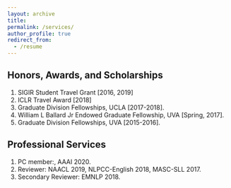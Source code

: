 ```yaml
---
layout: archive
title:
permalink: /services/
author_profile: true
redirect_from:
  - /resume
---
```


<h2>Honors, Awards, and Scholarships</h2>
<ol>
	<li> SIGIR Student Travel Grant [2016, 2019] </li>
	<li> ICLR Travel Award [2018] </li>
	<li> Graduate Division Fellowships, UCLA [2017-2018]. </li>
	<li> William L Ballard Jr Endowed Graduate Fellowship, UVA [Spring, 2017]. </li>
	<li> Graduate Division Fellowships, UVA [2015-2016]. </li>
</ol>


<h2>Professional Services</h2>
<ol>
	<li> PC member:, AAAI 2020. </li>
	<li> Reviewer: NAACL 2019, NLPCC-English 2018, MASC-SLL 2017. </li>
	<li> Secondary Reviewer: EMNLP 2018. </li>
</ol>



